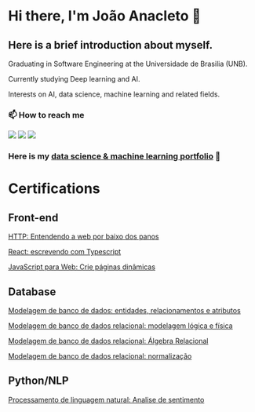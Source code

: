 # Hi there, I'm João Anacleto 👋

## Here is a brief introduction about myself.
Graduating in Software Engineering at the Universidade de Brasilia (UNB).

Currently studying Deep learning and AI.

Interests on AI, data science, machine learning and related fields.

### 📫 How to reach me 

<div> 
  <a href="https://www.instagram.com/joaopedroanacleto/" target="_blank"><img src="https://img.shields.io/badge/-Instagram-%23E4405F?style=for-the-badge&logo=instagram&logoColor=white" target="_blank"></a>
  <a href = "mailto:jpanacleto5@gmail.com"><img src="https://img.shields.io/badge/-Gmail-%23333?style=for-the-badge&logo=gmail&logoColor=white" target="_blank"></a>
  <a href="https://www.linkedin.com/in/jo%C3%A3o-pedro-anacleto-ferreira-machado/" target="_blank"><img src="https://img.shields.io/badge/-LinkedIn-%230077B5?style=for-the-badge&logo=linkedin&logoColor=white" target="_blank"></a> 
 
</div>

### Here is my [data science & machine learning portfolio](https://github.com/jpanacleto2/Portfolio) :robot:
  
# Certifications

## Front-end
  
[HTTP: Entendendo a web por baixo dos panos](https://cursos.alura.com.br/certificate/2a964499-418b-4957-b0fc-036dbefcebc3)
  
[React: escrevendo com Typescript](https://cursos.alura.com.br/certificate/db95ac9f-96c0-455d-a8bd-ce7f22d9614e)
  
[JavaScript para Web: Crie páginas dinâmicas](https://cursos.alura.com.br/certificate/a78e1629-f981-4672-a3e8-bdeab8e317b8)  
  
## Database
  
[Modelagem de banco de dados: entidades, relacionamentos e atributos](https://cursos.alura.com.br/certificate/bc3ec817-1dd1-41b5-baa5-e51269cca937)
  
[Modelagem de banco de dados relacional: modelagem lógica e física](https://cursos.alura.com.br/certificate/jpanacleto5/modelagem-banco-dados-relacional-modelagem-logica-fisica)
  
[Modelagem de banco de dados relacional: Álgebra Relacional](https://cursos.alura.com.br/user/jpanacleto5/course/modelagem-banco-dados-algebra-relacional/certificate)
  
[Modelagem de banco de dados relacional: normalização](https://cursos.alura.com.br/certificate/jpanacleto5/modelagem-banco-dados-relacional-normalizacao)
  

## Python/NLP 

[Processamento de linguagem natural: Analise de sentimento](https://cursos.alura.com.br/certificate/jpanacleto5/nlp-com-analise-de-sentimento)

  
